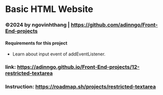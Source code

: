 # Basic HTML Website 
### ©2024 by ngovinhthang | https://github.com/adinngo/Front-End-projects

#### Requirements for this project
  * Learn about input event of addEventListener.
### link: https://adinngo.github.io/Front-End-projects/12-restricted-textarea
### Instruction: https://roadmap.sh/projects/restricted-textarea